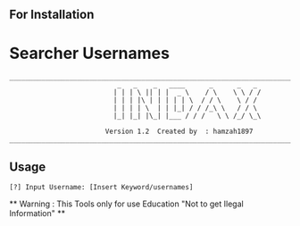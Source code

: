 ## For Installation




# Searcher Usernames
```
________________________________________________________________________________________________
                           _   _    _   ____      _      _   _    
                          | | | \ || | |  _ \    / \    \ \ / /    
                          | | | |\ | | | | | \  / / \    \ / /      
                          | | | | \  | | |_| / / /_\ \   / / \    
                          |_| |_| |\_| |___ / / /   \ \ /_/ \_\
                       
                        Version 1.2  Created by  : hamzah1897
_________________________________________________________________________________________________

```
## Usage

```
[?] Input Username: [Insert Keyword/usernames]

```
** Warning : This Tools only for use Education "Not to get Ilegal Information" **
